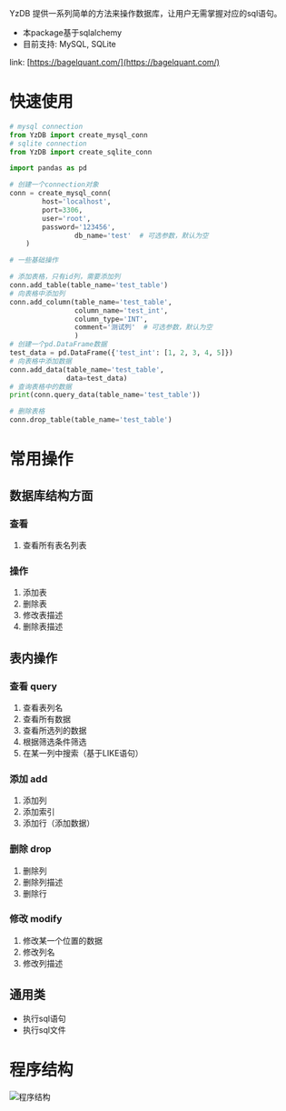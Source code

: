 YzDB 提供一系列简单的方法来操作数据库，让用户无需掌握对应的sql语句。

- 本package基于sqlalchemy
- 目前支持: MySQL, SQLite

link: [https://bagelquant.com/](https://bagelquant.com/)

# 快速使用


```python
# mysql connection
from YzDB import create_mysql_conn
# sqlite connection
from YzDB import create_sqlite_conn

import pandas as pd

# 创建一个connection对象
conn = create_mysql_conn(
        host='localhost',
        port=3306,
        user='root',
        password='123456',
				db_name='test'  # 可选参数，默认为空
    )

# 一些基础操作

# 添加表格，只有id列，需要添加列
conn.add_table(table_name='test_table')
# 向表格中添加列
conn.add_column(table_name='test_table', 
                column_name='test_int', 
                column_type='INT',
                comment='测试列'  # 可选参数，默认为空
                )  
# 创建一个pd.DataFrame数据
test_data = pd.DataFrame({'test_int': [1, 2, 3, 4, 5]})
# 向表格中添加数据
conn.add_data(table_name='test_table',
              data=test_data)
# 查询表格中的数据
print(conn.query_data(table_name='test_table'))

# 删除表格
conn.drop_table(table_name='test_table')
```

# 常用操作


## 数据库结构方面


### 查看

1. 查看所有表名列表

### 操作

1. 添加表
2. 删除表
3. 修改表描述
4. 删除表描述

## 表内操作


### 查看 query

1. 查看表列名
2. 查看所有数据
3. 查看所选列的数据
4. 根据筛选条件筛选
5. 在某一列中搜索（基于LIKE语句）

### 添加 add

1. 添加列
2. 添加索引
3. 添加行（添加数据）

### 删除 drop

1. 删除列
2. 删除列描述
3. 删除行

### 修改 modify

1. 修改某一个位置的数据
2. 修改列名
3. 修改列描述

## 通用类


- 执行sql语句
- 执行sql文件

# 程序结构
![程序结构](structure.png)